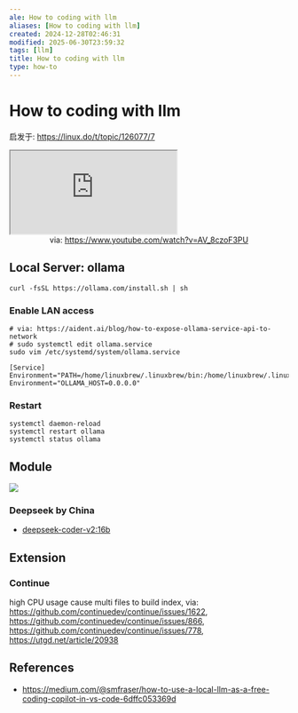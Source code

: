 ```yaml
---
ale: How to coding with llm
aliases: [How to coding with llm]
created: 2024-12-28T02:46:31
modified: 2025-06-30T23:59:32
tags: [llm]
title: How to coding with llm
type: how-to
---
```


# How to coding with llm

启发于: https://linux.do/t/topic/126077/7

<iframe src="https://www.youtube.com/embed/AV_8czoF3PU" allow="accelerometer; autoplay; clipboard-write; encrypted-media; gyroscope; picture-in-picture; web-share" referrerpolicy="strict-origin-when-cross-origin" allowfullscreen></iframe>
<center>via: <a href='https://www.youtube.com/watch?v=AV_8czoF3PU' target='_blank' class='external-link'>https://www.youtube.com/watch?v=AV_8czoF3PU</a></center>

## Local Server: ollama

```shell
curl -fsSL https://ollama.com/install.sh | sh
```

### Enable LAN access

```shell
# via: https://aident.ai/blog/how-to-expose-ollama-service-api-to-network
# sudo systemctl edit ollama.service
sudo vim /etc/systemd/system/ollama.service
```

```shell
[Service]
Environment="PATH=/home/linuxbrew/.linuxbrew/bin:/home/linuxbrew/.linuxbrew/sbin:/home/bgzo/.sdkman/candidates/java/current/bin:/home/bgzo/.nvm/versions/node/v23.3.0/bin:/home/bgzo/demo/bin/:/usr/local/sbin:/usr/local/bin:/usr/sbin:/usr/bin:/sbin:/bin:/usr/games:/usr/local/games:/snap/bin:/home/bgzo/.local/bin"
Environment="OLLAMA_HOST=0.0.0.0"
```

### Restart

```shell
systemctl daemon-reload
systemctl restart ollama
systemctl status ollama
```

## Module

![](https://x.com/yihong0618/status/1872635893657604391)

### Deepseek by China

- [deepseek-coder-v2:16b](https://ollama.com/library/deepseek-coder-v2:16b)

## Extension

### Continue

high CPU usage cause multi files to build index, via: https://github.com/continuedev/continue/issues/1622, https://github.com/continuedev/continue/issues/866, https://github.com/continuedev/continue/issues/778, https://utgd.net/article/20938

## References

- https://medium.com/@smfraser/how-to-use-a-local-llm-as-a-free-coding-copilot-in-vs-code-6dffc053369d
